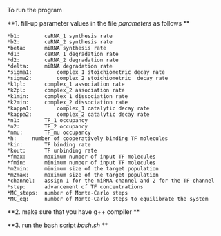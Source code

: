 To run the program

**1. fill-up parameter values in the file *parameters* as follows **

    *b1:		ceRNA_1 synthesis rate 
    *b2:		ceRNA_2 synthesis rate
    *beta:		miRNA synthesis rate
    *d1:		ceRNA_1 degradation rate
    *d2:		ceRNA_2 degradation rate
    *delta:		miRNA degradation rate
    *sigma1:		complex_1 stoichiometric decay rate
    *sigma2:		complex_2 stoichiometric  decay rate
    *k1pl:		complex_1 association rate
    *k2pl:		complex_2 association rate
    *k1min:		complex_1 dissociation rate 
    *k2min:		complex_2 dissociation rate 
    *kappa1:		complex_1 catalytic decay rate
    *kappa2:		complex_2 catalytic decay rate
    *n1:		TF_1 occupancy
    *n2:		TF_2 occupancy
    *nmu:		TF_mu occupancy 
    *h:		number of cooperatively binding TF molecules
    *kin:		TF binding rate	
    *kout:		TF unbinding rate
    *fmax:		maximum number of input TF molecules
    *fmin:		minimum number of input TF molecules
    *m2min:		minimum size of the target population
    *m2max:		maximum size of the target population
    *channel:	assign 1 for the miRNA-channel and 2 for the TF-channel
    *step:		advancement of TF concentrations 
    *MC_steps: 	number of Monte-Carlo steps
    *MC_eq:		number of Monte-Carlo steps to equilibrate the system


**2. make sure that you have g++ compiler **

**3. run the bash script *bash.sh* **

